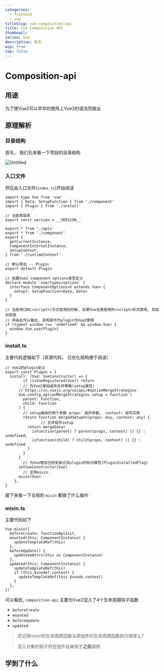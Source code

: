 ```yaml
---
categories:
  - frontend
  - vue
titleSlug: vue-composition-api
title: Vue Composition API
thumbnail: ''
series: Vue
description: 暂无
wip: true
top: false
---
```


# Composition-api

## 用途

为了使Vue2可以早早的使用上Vue3的语法而推出

## 原理解析

### 目录结构

首先， 我们先来看一下项目的目录结构

![Untitled](https://s2.loli.net/2022/01/26/R7ZkgpnVixyDsfA.png)

### 入口文件

然后由入口文件(`index.ts`)开始阅读

```tsx
import type Vue from 'vue'
import { Data, SetupFunction } from './component'
import { Plugin } from './install'

// 当前库版本
export const version = __VERSION__

export * from './apis'
export * from './component'
export {
  getCurrentInstance,
  ComponentInternalInstance,
  SetupContext,
} from './runtimeContext'

// 默认导出 -- Plugin
export default Plugin

// 拓展Vue2 component options类型定义
declare module 'vue/types/options' {
  interface ComponentOptions<V extends Vue> {
    setup?: SetupFunction<Data, Data>
  }
}

// 当使用CDN(<script>)方式使用的时候, 如果Vue也是使用的<script>形式使用, 则自动安装
// 并由此可以看出, 该库是作为plugin为Vue2使用
if (typeof window !== 'undefined' && window.Vue) {
  window.Vue.use(Plugin)
}
```

### install.ts

主要代码逻辑如下（非源代码， 已优化结构便于阅读）

```tsx
// Vue2的plugin定义
export const Plugin = {
  install: (Vue: VueConstructor) => {
		if (isVueRegistered(Vue)) return
		// 为Vue2增加组件合并策略(setup属性)
	  // https://cn.vuejs.org/v2/api/#optionMergeStrategies
	  Vue.config.optionMergeStrategies.setup = function (
	    parent: Function,
	    child: Function
	  ) {
	    // setup接收的两个参数 props: 组件参数， context: 组件实例
	    return function mergedSetupFn(props: any, context: any) {
				// 合并组件setup
	      return mergeData(
	        isFunction(parent) ? parent(props, context) || {} : undefined,
	        isFunction(child) ? child(props, context) || {} : undefined
	      )
	    }
	  }
		// 为Vue增加已经安装过该plugin的标识属性(PluginInstalledFlag)
	  setVueConstructor(Vue)
		// 全局mixin
	  mixin(Vue)
	},
}
```

接下来看一下全局的 `mixin` 都做了什么操作

### mixin.ts

主要代码如下

```tsx
Vue.mixin({
  beforeCreate: functionApiInit,
  mounted(this: ComponentInstance) {
    updateTemplateRef(this)
  },
  beforeUpdate() {
    updateVmAttrs(this as ComponentInstance)
  },
  updated(this: ComponentInstance) {
    updateTemplateRef(this)
    if (this.$vnode?.context) {
      updateTemplateRef(this.$vnode.context)
    }
  },
})
```

可以看到, `composition-api` 主要为Vue2混入了4个生命周期钩子函数

- `beforeCreate`
- `mounted`
- `beforeUpdate`
- `updated`

> 还记得mixin的生命周期函数与原组件的生命周期函数执行顺序么?
>

> 混入对象的钩子将在组件自身钩子**之前**调用
>

## 学到了什么